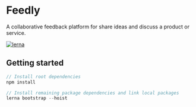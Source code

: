 # Feedly

A collaborative feedback platform for share ideas and discuss a product or service.

[![lerna](https://img.shields.io/badge/maintained%20with-lerna-cc00ff.svg)](https://lernajs.io/)

## Getting started

```js
// Install root dependencies
npm install

// Install remaining package dependencies and link local packages
lerna bootstrap --hoist
```
